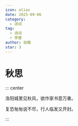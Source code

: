 ```yaml
---
icon: alias
date: 2025-09-06
category:
  - 诗词
tag:
  - 诗词
  - 李唐
author: 张籍
star: 3
---
```


# 秋思

<!-- more -->

::: center

洛阳城里见秋风，欲作家书意万重。

复恐匆匆说不尽，行人临发又开封。

:::